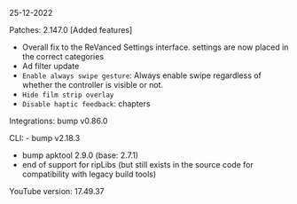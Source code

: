 25-12-2022

Patches: 2.147.0
 [Added features]
- Overall fix to the ReVanced Settings interface. settings are now placed in the correct categories
- Ad filter update
- `Enable always swipe gesture`: Always enable swipe regardless of whether the controller is visible or not.
- `Hide film strip overlay`
- `Disable haptic feedback`: chapters

Integrations:  bump v0.86.0

CLI:  - bump v2.18.3
- bump apktool 2.9.0 (base: 2.7.1)
- end of support for ripLibs (but still exists in the source code for compatibility with legacy build tools)

YouTube version: 17.49.37
